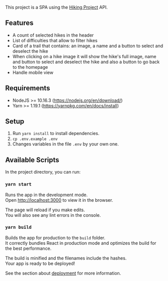 This project is a SPA using the [Hiking Project](https://www.hikingproject.com/data) API.

## Features
- A count of selected hikes in the header
- List of difficulties that allow to filter hikes
- Card of a trail that contains: an image, a name and a button to select and deselect the hike
- When clicking on a hike image it will show the hike's full image, name and button to select and deselect the hike and also a button to go back to the homepage
- Handle mobile view

## Requirements
- NodeJS >= 10.16.3 (https://nodejs.org/en/download/)
- Yarn >= 1.19.1 (https://yarnpkg.com/en/docs/install)

## Setup

1. Run `yarn install` to install dependencies.
2. `cp .env.example .env`
3. Changes variables in the file `.env` by your own one.

## Available Scripts

In the project directory, you can run:

### `yarn start`

Runs the app in the development mode.<br />
Open [http://localhost:3000](http://localhost:3000) to view it in the browser.

The page will reload if you make edits.<br />
You will also see any lint errors in the console.

### `yarn build`

Builds the app for production to the `build` folder.<br />
It correctly bundles React in production mode and optimizes the build for the best performance.

The build is minified and the filenames include the hashes.<br />
Your app is ready to be deployed!

See the section about [deployment](https://facebook.github.io/create-react-app/docs/deployment) for more information.
